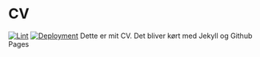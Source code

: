 # CV

[![Lint](https://github.com/aleksanderbl29/online-cv/actions/workflows/linter.yml/badge.svg)](https://github.com/marketplace/actions/super-linter)
[![Deployment](https://github.com/aleksanderbl29/online-cv/actions/workflows/pages/pages-build-deployment/badge.svg)](https://github.com/aleksanderbl29/online-cv/actions/workflows/pages/pages-build-deployment)
Dette er mit CV. Det bliver kørt med Jekyll og Github Pages
